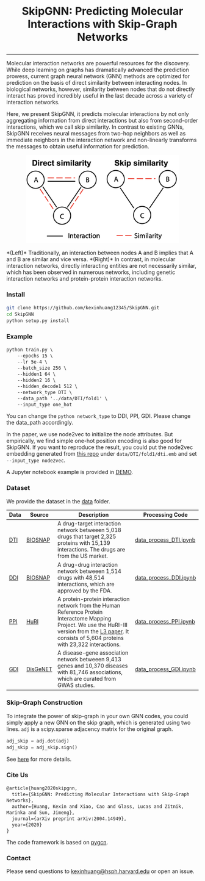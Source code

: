 <h1 align="center">
<p> SkipGNN: Predicting Molecular Interactions with Skip-Graph Networks</h1>

---

Molecular interaction networks are powerful resources for the discovery. While deep learning on graphs has dramatically advanced the prediction prowess, current graph neural network (GNN) methods are optimized for prediction on the basis of direct similarity between interacting nodes. In biological networks, however, similarity between nodes that do not directly interact has proved incredibly useful in the last decade across a variety of interaction networks.

Here, we present SkipGNN, it predicts molecular interactions by not only aggregating information from direct interactions but also from second-order interactions, which we call skip similarity. In contrast to existing GNNs, SkipGNN receives neural messages from two-hop neighbors as well as immediate neighbors in the interaction network and non-linearly transforms the messages to obtain useful information for prediction. 


<p align="center"><img src="fig1.png" alt="fig1" width="400px" /></p>
*(Left)* Traditionally, an interaction between nodes A and B implies that A and B are similar and vice versa. *(Right)* In contrast, in molecular interaction networks, directly interacting entities are not necessarily similar, which has been observed in numerous networks, including genetic interaction networks and protein-protein interaction networks.


### Install

```bash
git clone https://github.com/kexinhuang12345/SkipGNN.git
cd SkipGNN
python setup.py install
```

### Example

```
python train.py \
    --epochs 15 \
    --lr 5e-4 \
    --batch_size 256 \
    --hidden1 64 \
    --hidden2 16 \
    --hidden_decode1 512 \
    --network_type DTI \
    --data_path '../data/DTI/fold1' \
    --input_type one_hot
```

You can change the ```python network_type``` to DDI, PPI, GDI. Please change the data_path accordingly.

In the paper, we use node2vec to initialize the node attributes. But empirically, we find simple one-hot position encoding is also good for SkipGNN. If you want to reproduce the result, you could put the node2vec embedding generated from [this repo](https://github.com/aditya-grover/node2vec) under ```data/DTI/fold1/dti.emb```  and set ```--input_type node2vec```.

A Jupyter notebook example is provided in [DEMO](Example_Trian.ipynb).


### Dataset

We provide the dataset in the [data](data/) folder. 

| Data  | Source | Description | Processing Code |
|-------|----------|----------|----------|
| [DTI](data/DTI/) | [BIOSNAP](http://snap.stanford.edu/biodata/datasets/10002/10002-ChG-Miner.html)| A drug-target interaction network betweeen 5,018 drugs that target 2,325 proteins with 15,139 interactions. The drugs are from the US market.| [data_process_DTI.ipynb](data/data_process_DTI.ipynb)| 
| [DDI](data/DDI/) | [BIOSNAP](http://snap.stanford.edu/biodata/datasets/10001/10001-ChCh-Miner.html)| A drug-drug interaction network betweeen 1,514 drugs with 48,514 interactions, which are approved by the FDA.| [data_process_DDI.ipynb](data/data_process_DDI.ipynb)| 
| [PPI](data/PPI/) | [HuRI](http://www.interactome-atlas.org)| A protein-protein interaction network from the Human Reference Protein Interactome Mapping Project. We use the HuRI-III version from the [L3 paper](https://zenodo.org/record/2008592#.XrYUlpNKjOR). It consists of 5,604 proteins with 23,322 interactions. | [data_process_PPI.ipynb](data/data_process_PPI.ipynb)| 
| [GDI](data/GDI/) | [DisGeNET](https://www.disgenet.org)| A disease-gene association network betweeen 9,413 genes and 10,370 diseases with 81,746 associations, which are curated from GWAS studies.| [data_process_GDI.ipynb](data/data_process_GDI.ipynb)| 


### Skip-Graph Construction
To integrate the power of skip-graph in your own GNN codes, you could simply apply a new GNN on the skip graph, which is generated using two lines. ```adj``` is a scipy.sparse adjacency matrix for the original graph.

```python 
adj_skip = adj.dot(adj)
adj_skip = adj_skip.sign()
```

See [here](SkipGNN/utils.py) for more details.


### Cite Us

```
@article{huang2020skipgnn,
  title={SkipGNN: Predicting Molecular Interactions with Skip-Graph Networks},
  author={Huang, Kexin and Xiao, Cao and Glass, Lucas and Zitnik, Marinka and Sun, Jimeng},
  journal={arXiv preprint arXiv:2004.14949},
  year={2020}
}
```

The code framework is based on [pygcn](https://github.com/tkipf/pygcn).

### Contact

Please send questions to [kexinhuang@hsph.harvard.edu](kexinhuang@hsph.harvard.edu) or open an issue.
